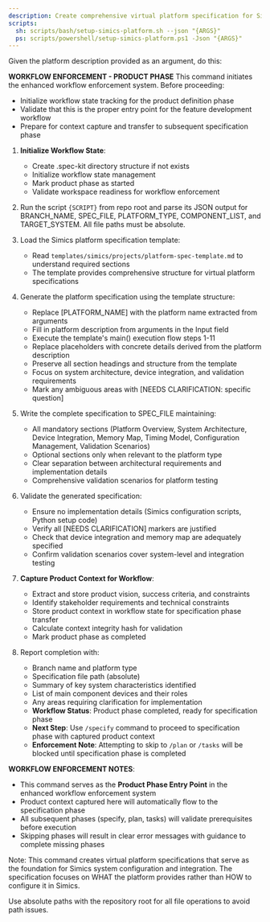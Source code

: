 ```yaml
---
description: Create comprehensive virtual platform specification for Simics platform development (Product Phase Entry Point)
scripts:
  sh: scripts/bash/setup-simics-platform.sh --json "{ARGS}"
  ps: scripts/powershell/setup-simics-platform.ps1 -Json "{ARGS}"
---
```


Given the platform description provided as an argument, do this:

**WORKFLOW ENFORCEMENT - PRODUCT PHASE**
This command initiates the enhanced workflow enforcement system. Before proceeding:
- Initialize workflow state tracking for the product definition phase
- Validate that this is the proper entry point for the feature development workflow
- Prepare for context capture and transfer to subsequent specification phase

1. **Initialize Workflow State**:
   - Create .spec-kit directory structure if not exists
   - Initialize workflow state management
   - Mark product phase as started
   - Validate workspace readiness for workflow enforcement

2. Run the script `{SCRIPT}` from repo root and parse its JSON output for BRANCH_NAME, SPEC_FILE, PLATFORM_TYPE, COMPONENT_LIST, and TARGET_SYSTEM. All file paths must be absolute.

2. Load the Simics platform specification template:
   - Read `templates/simics/projects/platform-spec-template.md` to understand required sections
   - The template provides comprehensive structure for virtual platform specifications

3. Generate the platform specification using the template structure:
   - Replace [PLATFORM_NAME] with the platform name extracted from arguments
   - Fill in platform description from arguments in the Input field
   - Execute the template's main() execution flow steps 1-11
   - Replace placeholders with concrete details derived from the platform description
   - Preserve all section headings and structure from the template
   - Focus on system architecture, device integration, and validation requirements
   - Mark any ambiguous areas with [NEEDS CLARIFICATION: specific question]

4. Write the complete specification to SPEC_FILE maintaining:
   - All mandatory sections (Platform Overview, System Architecture, Device Integration, Memory Map, Timing Model, Configuration Management, Validation Scenarios)
   - Optional sections only when relevant to the platform type
   - Clear separation between architectural requirements and implementation details
   - Comprehensive validation scenarios for platform testing

5. Validate the generated specification:
   - Ensure no implementation details (Simics configuration scripts, Python setup code)
   - Verify all [NEEDS CLARIFICATION] markers are justified
   - Check that device integration and memory map are adequately specified
   - Confirm validation scenarios cover system-level and integration testing

6. **Capture Product Context for Workflow**:
   - Extract and store product vision, success criteria, and constraints
   - Identify stakeholder requirements and technical constraints
   - Store product context in workflow state for specification phase transfer
   - Calculate context integrity hash for validation
   - Mark product phase as completed

7. Report completion with:
   - Branch name and platform type
   - Specification file path (absolute)
   - Summary of key system characteristics identified
   - List of main component devices and their roles
   - Any areas requiring clarification for implementation
   - **Workflow Status**: Product phase completed, ready for specification phase
   - **Next Step**: Use `/specify` command to proceed to specification phase with captured product context
   - **Enforcement Note**: Attempting to skip to `/plan` or `/tasks` will be blocked until specification phase is completed

**WORKFLOW ENFORCEMENT NOTES**:
- This command serves as the **Product Phase Entry Point** in the enhanced workflow enforcement system
- Product context captured here will automatically flow to the specification phase
- All subsequent phases (specify, plan, tasks) will validate prerequisites before execution
- Skipping phases will result in clear error messages with guidance to complete missing phases

Note: This command creates virtual platform specifications that serve as the foundation for Simics system configuration and integration. The specification focuses on WHAT the platform provides rather than HOW to configure it in Simics.

Use absolute paths with the repository root for all file operations to avoid path issues.